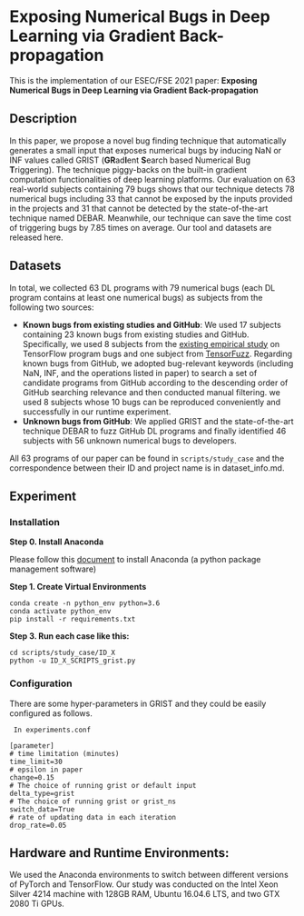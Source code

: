 # Exposing Numerical Bugs in Deep Learning via Gradient Back-propagation

This is the implementation of our ESEC/FSE 2021 paper:  **Exposing Numerical Bugs in Deep Learning via Gradient Back-propagation** 

## Description

In this paper, we propose a novel bug finding technique that automatically generates a small input that exposes numerical bugs by inducing NaN or INF values called GRIST (**GR**ad**I**ent **S**earch based Numerical Bug **T**riggering). The technique piggy-backs on the built-in gradient computation functionalities of deep learning platforms. Our evaluation on 63 real-world subjects  containing 79 bugs shows that our technique  detects 78 numerical bugs including 33 that cannot be exposed by the inputs provided in the projects and 31 that cannot be detected by the state-of-the-art technique named DEBAR. Meanwhile, our technique  can save the time cost of triggering bugs by 7.85 times on average. Our tool and datasets are released here. 

## Datasets

In total, we collected 63 DL programs with 79 numerical bugs (each DL program contains at least one numerical bugs) as subjects from the following two sources: 

- **Known bugs from existing studies and GitHub**: We used 17 subjects containing 23 known bugs from existing studies and GitHub. 
  Specifically, we used 8 subjects from the [existing empirical study](https://github.com/ForeverZyh/TensorFlow-Program-Bugs) on TensorFlow program bugs and one subject from [TensorFuzz](https://github.com/brain-research/tensorfuzz).
  Regarding known bugs from GitHub, we adopted bug-relevant keywords (including NaN, INF, and the operations listed in paper) to search a set of candidate programs from GitHub according to the descending order of GitHub searching relevance and then conducted manual filtering. we used 8 subjects whose 10 bugs can be reproduced conveniently and successfully in our runtime experiment.
- **Unknown bugs from GitHub**: We applied GRIST and the state-of-the-art technique DEBAR to fuzz GitHub DL programs and finally identified 46 subjects with 56 unknown numerical bugs to developers.

All 63 programs of our paper can be found in `scripts/study_case` and the correspondence between their ID and project name is in dataset_info.md.

## Experiment

### Installation

**Step 0. Install Anaconda**

Please follow this [document](https://docs.anaconda.com/anaconda/install/) to install Anaconda (a python package management software) 

**Step 1. Create Virtual Environments**

 ```shell
conda create -n python_env python=3.6
conda activate python_env
pip install -r requirements.txt
 ```

**Step 3. Run each case like this:**

```shell
cd scripts/study_case/ID_X
python -u ID_X_SCRIPTS_grist.py
```

### Configuration

There are some hyper-parameters in GRIST and they could be easily configured as follows.

` In experiments.conf`

```
[parameter]
# time limitation (minutes)
time_limit=30
# epsilon in paper
change=0.15
# The choice of running grist or default input
delta_type=grist
# The choice of running grist or grist_ns
switch_data=True
# rate of updating data in each iteration
drop_rate=0.05
```

## Hardware and Runtime Environments:

We used the Anaconda environments to switch between different versions of PyTorch and TensorFlow. Our study was conducted on the Intel Xeon Silver 4214 machine with 128GB RAM, Ubuntu 16.04.6 LTS, and two GTX 2080 Ti GPUs. 
